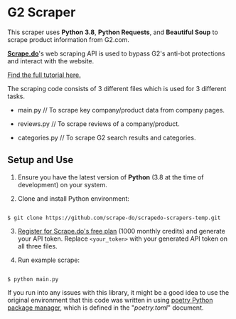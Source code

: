 # G2 Scraper

This scraper uses __Python 3.8__, __Python Requests__, and __Beautiful Soup__ to scrape product information from G2.com.

 __[Scrape.do](https://scrape.do/)__'s web scraping API is used to bypass G2's anti-bot protections and interact with the website.
  

[Find the full tutorial here.](https://scrape.do/blog/g2-scraping/)

  
The scraping code consists of 3 different files which is used for 3 different tasks.

- main.py // To scrape key company/product data from company pages.

- reviews.py // To scrape reviews of a company/product.

- categories.py // To scrape G2 search results and categories.

  

## Setup and Use


1. Ensure you have the latest version of __Python__ (3.8 at the time of development) on your system.

2. Clone and install Python environment:

```shell

$ git clone https://github.com/scrape-do/scrapedo-scrapers-temp.git

```

3. [Register for Scrape.do's free plan](https://dashboard.scrape.do/signup) (1000 monthly credits) and generate your API token. Replace `<your_token>` with your generated API token on all three files.

4. Run example scrape:

```shell

$ python main.py

```


If you run into any issues with this library, it might be a good idea to use the original environment that this code was written in using [poetry Python package manager](https://python-poetry.org/docs/#installation), which is defined in the "_poetry.toml_" document.